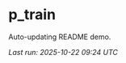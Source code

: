 # p_train

Auto-updating README demo.

<!--START_SECTION:status-->
_Last run: 2025-10-22 09:24 UTC_
<!--END_SECTION:status-->
















































































































































































































































































































































































































































































































































































































































































































































































































































































































































































































































































































































































































































































































































































































































































